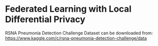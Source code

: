 # Federated Learning with Local Differential Privacy

RSNA Pneumonia Detection Challenge Dataset can be downloaded from:
https://www.kaggle.com/c/rsna-pneumonia-detection-challenge/data
